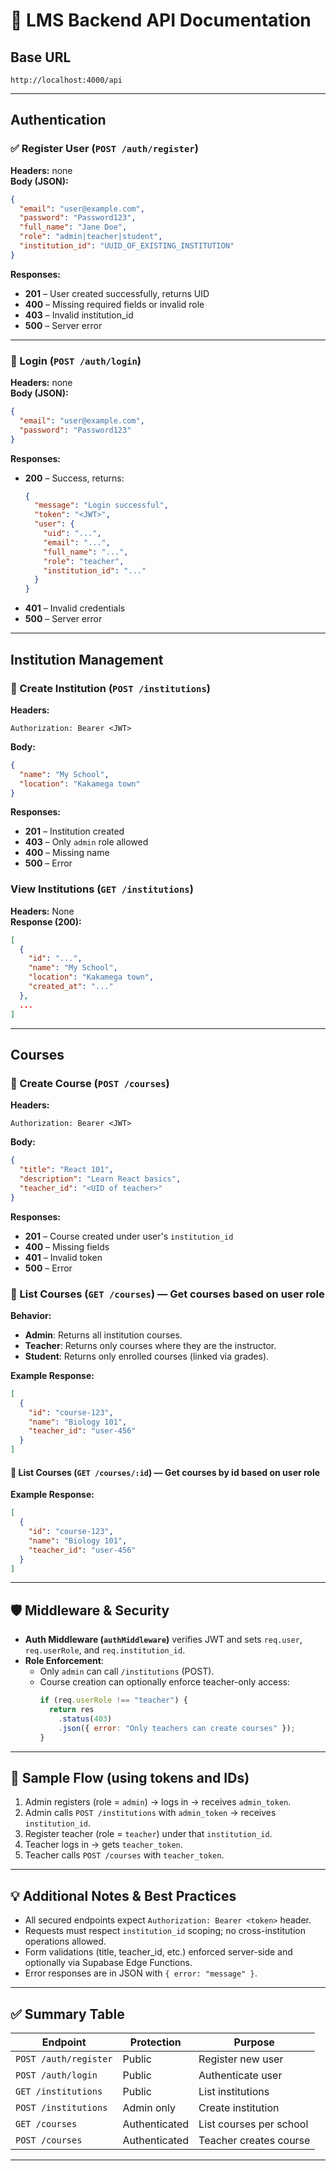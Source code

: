 # 📘 LMS Backend API Documentation

## Base URL

```
http://localhost:4000/api
```

---

## Authentication

### ✅ Register User (`POST /auth/register`)

**Headers:** none  
**Body (JSON):**

```json
{
  "email": "user@example.com",
  "password": "Password123",
  "full_name": "Jane Doe",
  "role": "admin|teacher|student",
  "institution_id": "UUID_OF_EXISTING_INSTITUTION"
}
```

**Responses:**

- **201** – User created successfully, returns UID
- **400** – Missing required fields or invalid role
- **403** – Invalid institution_id
- **500** – Server error

---

### 🔐 Login (`POST /auth/login`)

**Headers:** none  
**Body (JSON):**

```json
{
  "email": "user@example.com",
  "password": "Password123"
}
```

**Responses:**

- **200** – Success, returns:
  ```json
  {
    "message": "Login successful",
    "token": "<JWT>",
    "user": {
      "uid": "...",
      "email": "...",
      "full_name": "...",
      "role": "teacher",
      "institution_id": "..."
    }
  }
  ```
- **401** – Invalid credentials
- **500** – Server error

---

## Institution Management

### 🔐 Create Institution (`POST /institutions`)

**Headers:**

```
Authorization: Bearer <JWT>
```

**Body:**

```json
{
  "name": "My School",
  "location": "Kakamega town"
}
```

**Responses:**

- **201** – Institution created
- **403** – Only `admin` role allowed
- **400** – Missing name
- **500** – Error

### View Institutions (`GET /institutions`)

**Headers:** None  
**Response (200):**

```json
[
  {
    "id": "...",
    "name": "My School",
    "location": "Kakamega town",
    "created_at": "..."
  },
  ...
]
```

---

## Courses

### 🔐 Create Course (`POST /courses`)

**Headers:**

```
Authorization: Bearer <JWT>
```

**Body:**

```json
{
  "title": "React 101",
  "description": "Learn React basics",
  "teacher_id": "<UID of teacher>"
}
```

**Responses:**

- **201** – Course created under user's `institution_id`
- **400** – Missing fields
- **401** – Invalid token
- **500** – Error

### 🔐 List Courses (`GET /courses`) — Get courses based on user role

**Behavior:**

- **Admin**: Returns all institution courses.
- **Teacher**: Returns only courses where they are the instructor.
- **Student**: Returns only enrolled courses (linked via grades).

**Example Response:**

```json
[
  {
    "id": "course-123",
    "name": "Biology 101",
    "teacher_id": "user-456"
  }
]
```

<!-- get course by id -->

#### 🔐 List Courses (`GET /courses/:id`) — Get courses by id based on user role

**Example Response:**

```json
[
  {
    "id": "course-123",
    "name": "Biology 101",
    "teacher_id": "user-456"
  }
]
```

---

## 🛡️ Middleware & Security

- **Auth Middleware (`authMiddleware`)** verifies JWT and sets `req.user`, `req.userRole`, and `req.institution_id`.
- **Role Enforcement**:
  - Only `admin` can call `/institutions` (POST).
  - Course creation can optionally enforce teacher-only access:
    ```js
    if (req.userRole !== "teacher") {
      return res
        .status(403)
        .json({ error: "Only teachers can create courses" });
    }
    ```

---

## 🚀 Sample Flow (using tokens and IDs)

1. Admin registers (role = `admin`) → logs in → receives `admin_token`.
2. Admin calls `POST /institutions` with `admin_token` → receives `institution_id`.
3. Register teacher (role = `teacher`) under that `institution_id`.
4. Teacher logs in → gets `teacher_token`.
5. Teacher calls `POST /courses` with `teacher_token`.

---

## 💡 Additional Notes & Best Practices

- All secured endpoints expect `Authorization: Bearer <token>` header.
- Requests must respect `institution_id` scoping; no cross-institution operations allowed.
- Form validations (title, teacher_id, etc.) enforced server-side and optionally via Supabase Edge Functions.
- Error responses are in JSON with `{ error: "message" }`.

---

## ✅ Summary Table

| Endpoint              | Protection    | Purpose                 |
| --------------------- | ------------- | ----------------------- |
| `POST /auth/register` | Public        | Register new user       |
| `POST /auth/login`    | Public        | Authenticate user       |
| `GET /institutions`   | Public        | List institutions       |
| `POST /institutions`  | Admin only    | Create institution      |
| `GET /courses`        | Authenticated | List courses per school |
| `POST /courses`       | Authenticated | Teacher creates course  |

---

